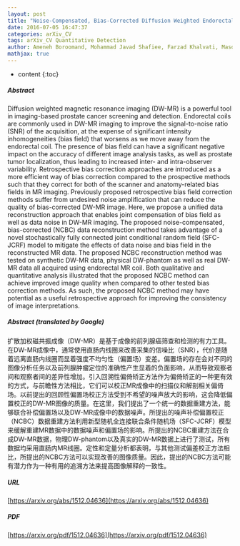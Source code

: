 ```yaml
---
layout: post
title: "Noise-Compensated, Bias-Corrected Diffusion Weighted Endorectal Magnetic Resonance Imaging via a Stochastically Fully-Connected Joint Conditional Random Field Model"
date: 2016-07-05 16:47:37
categories: arXiv_CV
tags: arXiv_CV Quantitative Detection
author: Ameneh Boroomand, Mohammad Javad Shafiee, Farzad Khalvati, Masoom A. Haider, Alexander Wong
mathjax: true
---
```


* content
{:toc}

##### Abstract
Diffusion weighted magnetic resonance imaging (DW-MR) is a powerful tool in imaging-based prostate cancer screening and detection. Endorectal coils are commonly used in DW-MR imaging to improve the signal-to-noise ratio (SNR) of the acquisition, at the expense of significant intensity inhomogeneities (bias field) that worsens as we move away from the endorectal coil. The presence of bias field can have a significant negative impact on the accuracy of different image analysis tasks, as well as prostate tumor localization, thus leading to increased inter- and intra-observer variability. Retrospective bias correction approaches are introduced as a more efficient way of bias correction compared to the prospective methods such that they correct for both of the scanner and anatomy-related bias fields in MR imaging. Previously proposed retrospective bias field correction methods suffer from undesired noise amplification that can reduce the quality of bias-corrected DW-MR image. Here, we propose a unified data reconstruction approach that enables joint compensation of bias field as well as data noise in DW-MR imaging. The proposed noise-compensated, bias-corrected (NCBC) data reconstruction method takes advantage of a novel stochastically fully connected joint conditional random field (SFC-JCRF) model to mitigate the effects of data noise and bias field in the reconstructed MR data. The proposed NCBC reconstruction method was tested on synthetic DW-MR data, physical DW-phantom as well as real DW-MR data all acquired using endorectal MR coil. Both qualitative and quantitative analysis illustrated that the proposed NCBC method can achieve improved image quality when compared to other tested bias correction methods. As such, the proposed NCBC method may have potential as a useful retrospective approach for improving the consistency of image interpretations.

##### Abstract (translated by Google)
扩散加权磁共振成像（DW-MR）是基于成像的前列腺癌筛查和检测的有力工具。在DW-MR成像中，通常使用直肠内线圈来改善采集的信噪比（SNR），代价是随着远离直肠内线圈而显着强度不均匀性（偏置场）变差。偏置场的存在会对不同的图像分析任务以及前列腺肿瘤定位的准确性产生显着的负面影响，从而导致观察者间和观察者间的差异性增加。引入回溯性偏倚矫正方法作为偏倚矫正的一种更有效的方式，与前瞻性方法相比，它们可以校正MR成像中的扫描仪和解剖相关偏倚场。以前提出的回顾性偏置场校正方法受到不希望的噪声放大的影响，这会降低偏置校正的DW-MR图像的质量。在这里，我们提出了一个统一的数据重建方法，能够联合补偿偏置场以及DW-MR成像中的数据噪声。所提出的噪声补偿偏置校正（NCBC）数据重建方法利用新型随机全连接联合条件随机场（SFC-JCRF）模型来缓解重建MR数据中的数据噪声和偏置场的影响。所提出的NCBC重建方法在合成DW-MR数据，物理DW-phantom以及真实的DW-MR数据上进行了测试，所有数据均采用直肠内MR线圈。定性和定量分析都表明，与其他测试偏差校正方法相比，所提出的NCBC方法可以实现改善的图像质量。因此，提出的NCBC方法可能有潜力作为一种有用的追溯方法来提高图像解释的一致性。

##### URL
[https://arxiv.org/abs/1512.04636](https://arxiv.org/abs/1512.04636)

##### PDF
[https://arxiv.org/pdf/1512.04636](https://arxiv.org/pdf/1512.04636)

